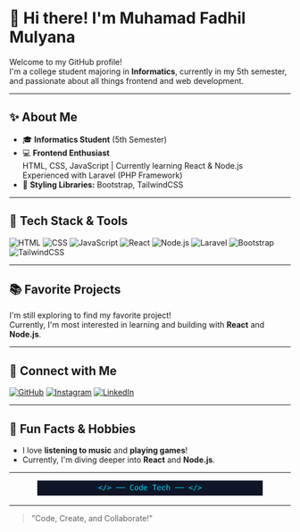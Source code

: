 # 👋 Hi there! I'm Muhamad Fadhil Mulyana

Welcome to my GitHub profile!  
I'm a college student majoring in **Informatics**, currently in my 5th semester, and passionate about all things frontend and web development.

---

## ✨ About Me
- 🎓 **Informatics Student** (5th Semester)
- 💻 **Frontend Enthusiast**  
  HTML, CSS, JavaScript | Currently learning React & Node.js  
  Experienced with Laravel (PHP Framework)
- 🎨 **Styling Libraries:** Bootstrap, TailwindCSS

---

## 🚀 Tech Stack & Tools
![HTML](https://img.shields.io/badge/-HTML5-E34F26?logo=html5&logoColor=white)
![CSS](https://img.shields.io/badge/-CSS3-1572B6?logo=css3&logoColor=white)
![JavaScript](https://img.shields.io/badge/-JavaScript-F7DF1E?logo=javascript&logoColor=black)
![React](https://img.shields.io/badge/-React-61DAFB?logo=react&logoColor=black)
![Node.js](https://img.shields.io/badge/-Node.js-339933?logo=node.js&logoColor=white)
![Laravel](https://img.shields.io/badge/-Laravel-FF2D20?logo=laravel&logoColor=white)
![Bootstrap](https://img.shields.io/badge/-Bootstrap-7952B3?logo=bootstrap&logoColor=white)
![TailwindCSS](https://img.shields.io/badge/-TailwindCSS-38B2AC?logo=tailwindcss&logoColor=white)

---

## 📚 Favorite Projects
I'm still exploring to find my favorite project!  
Currently, I'm most interested in learning and building with **React** and **Node.js**.

---

## 🔗 Connect with Me

[![GitHub](https://img.shields.io/badge/-FadhilMul-181717?logo=github&logoColor=white)](https://github.com/FadhilMul)
[![Instagram](https://img.shields.io/badge/-fadhil.mlyn-E4405F?logo=instagram&logoColor=white)](https://www.instagram.com/fadhil.mlyn/)
[![LinkedIn](https://img.shields.io/badge/-Muhamad_Fadhil_Mulyana-0077B5?logo=linkedin&logoColor=white)](https://www.linkedin.com/in/muhamad-fadhil-mulyana)

---

## 🎵 Fun Facts & Hobbies

- I love **listening to music** and **playing games**!  
- Currently, I'm diving deeper into **React** and **Node.js**.

---

<!-- Creative/Tech style divider -->
<p align="center">
  <img src="https://raw.githubusercontent.com/FadhilMul/FadhilMul/main/assets/code-tech-divider.svg" alt="Tech Divider" width="80%">
</p>

---

> "Code, Create, and Collaborate!"
